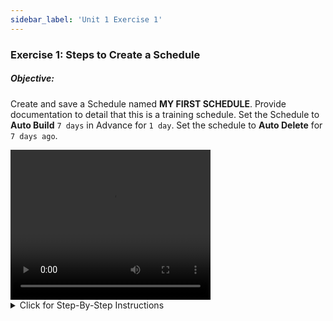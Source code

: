 ```yaml
---
sidebar_label: 'Unit 1 Exercise 1'
---
```


### Exercise 1: Steps to Create a Schedule
 
##### Objective: 

Create and save a Schedule named **MY FIRST SCHEDULE**. Provide documentation to detail that this is a training schedule. Set the Schedule to **Auto Build** ```7 days``` in Advance for ```1 day```. Set the schedule to **Auto Delete** for ```7 days ago```.

<div>
<video width="320" height="240" controls>
  <source src="videobasic/U1E1.mp4" type="video/mp4"></source>
Your browser does not support the video tag.
</video>
</div>

<details>

<summary>Click for Step-By-Step Instructions</summary>

Steps to Create a Schedule  
1.	Under the **Administration** tab, Double-Click on **Schedule Master**.   
2.	Click the Add button on the Schedule Master toolbar.   
3.	In the Name textbox, enter **My First Schedule**.   
4.	In the Documentation textbox, enter **This is a training Schedule**.  
5.	In the **Schedule Properties > Build frame**, mark the Auto Build checkbox.  
6.	Set ```7``` for the number of days in advance for Auto Build.  
7.	Set ```1``` for the number of days to Auto Build.  
8.	In the **Schedule Properties > Build frame**, mark the **Auto Delete** checkbox.  
9.	Set ```7``` for the number of days to Auto Delete.  
10.	Click the Save button on the Schedule Master toolbar.  
11.	Close the Schedule Master tab.  

</details>
